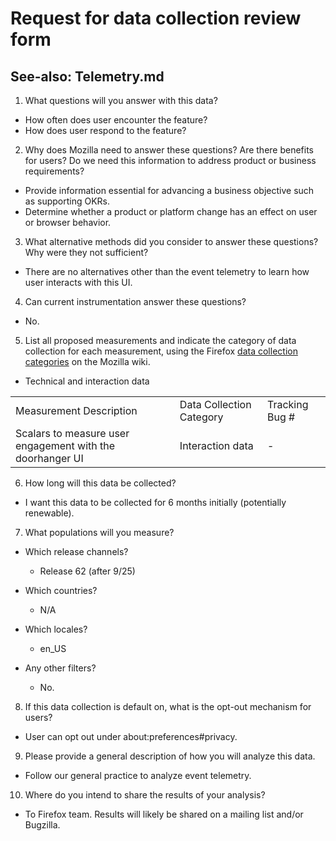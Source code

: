 # Request for data collection review form

## See-also: Telemetry.md

1) What questions will you answer with this data?

* How often does user encounter the feature?
* How does user respond to the feature?


2) Why does Mozilla need to answer these questions?  Are there benefits for users? Do we need this information to address product or business requirements?

* Provide information essential for advancing a business objective such as supporting OKRs.
* Determine whether a product or platform change has an effect on user or browser behavior.

3) What alternative methods did you consider to answer these questions? Why were they not sufficient?

* There are no alternatives other than the event telemetry to learn how user interacts with this UI.

4) Can current instrumentation answer these questions?

* No.

5) List all proposed measurements and indicate the category of data collection for each measurement, using the Firefox [data collection categories](https://wiki.mozilla.org/Firefox/Data_Collection) on the Mozilla wiki.

* Technical and interaction data

<table>
  <tr>
    <td>Measurement Description</td>
    <td>Data Collection Category</td>
    <td>Tracking Bug #</td>
  </tr>
  <tr>
    <td>Scalars to measure user engagement with the doorhanger UI</td>
    <td>Interaction data</td>
    <td> - </td>
  </tr>
</table>


6) How long will this data be collected?
* I want this data to be collected for 6 months initially (potentially renewable).

7) What populations will you measure?

* Which release channels?
  * Release 62 (after 9/25)

* Which countries?
  * N/A

* Which locales?
  * en_US

* Any other filters?
  * No.

8) If this data collection is default on, what is the opt-out mechanism for users?
* User can opt out under about:preferences#privacy.

9) Please provide a general description of how you will analyze this data.
* Follow our general practice to analyze event telemetry.

10) Where do you intend to share the results of your analysis?
* To Firefox team. Results will likely be shared on a mailing list and/or Bugzilla.
